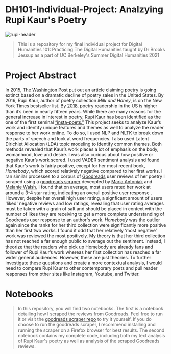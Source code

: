 # DH101-Individual-Project: Analzying Rupi Kaur's Poetry
![rupi-header](https://user-images.githubusercontent.com/70735305/124089522-d13d9680-da08-11eb-96f1-45a5677a1de1.jpg)

> This is a repository for my final individual project for Digital Humanities 101: Practicing The Digital Humanities taught by Dr Brooks Jessup as a part of UC Berkeley's Summer Digital Humanities 2021

# Project Abstract
In 2015, [The Washington Post](http://www.washingtonpost.com/news/wonk/wp/2015/04/24/poetry-is-going-extinct-government-data-show/) put out an article claiming poetry is going extinct based on a dramatic decline of poetry sales in the United States. By 2016, Rupi Kaur, author of poetry collection *Milk and Honey*, is on the New York Times bestseller list. By [2018](https://www.npr.org/2018/06/08/618386432/poetry-is-making-a-big-comeback-in-the-u-s-survey-results-reveal), poetry readership in the US is higher than it’s been in nearly fifteen years. While there are many reasons for the general increase in interest in poetry, Rupi Kaur has been identified as the one of the first seminal [“insta-poets.”](https://www.theatlantic.com/technology/archive/2018/10/rupi-kaur-instagram-poet-entrepreneur/572746/) This project seeks to analyze Kaur’s work and identify unique features and themes as well to analyze the reader response to her work online. To do so, I used NLP and NLTK to break down the parts of speech and look at word frequencies.  I also used Latent Dirichlet Allocation (LDA) topic modeling to identify common themes. Both methods revealed that Kaur’s work places a lot of emphasis on the body, womanhood, love and desire.  I was also curious about how positive or negative Kaur’s work scored. I used VADER sentiment analysis and found that Kaur’s work is fairly positive, except for her most recent book, *Homebody*, which scored relatively negative compared to her first works. I ran similar processes to a corpus of [Goodreads](https://www.goodreads.com/) user reviews of her poetry I scraped using a [goodreads scraper](https://github.com/maria-antoniak/goodreads-scraper) deveopled by [Maria Antoniak](https://github.com/maria-antoniak) and [Melanie Walsh.](https://github.com/melaniewalsh) I found that on average, most users rated her work at around a 3-4 star rating, indicating an overall positive user response . However, despite her overall high user rating, a signficant amount of users 'liked' negative reviews and low ratings, revealing that user rating averages must be taken with a grain of salt and should be placed in context with the number of likes they are receiving to get a more complete understanding of Goodreads user response to an author's work. *Homebody* was the outlier again since the ranks for her third collection were significantly more positive than her first two works. I found it odd that her relatively ‘most negative’ work was reviewed the most positively. My theory is that her third collection has not reached a far enough public to average out the sentiment. Instead, I theorize that the readers who pick up Homebody are already fans and follower of Rupi Kaur’s work whereas her first collection has reached a far wider general audiences. However, these are just theories. To further investigate these questions and create a more contextual analysis, I would need to compare Rupi  Kaur to other contemporary poets and pull reader responses from other sites like Instagram, Youtube, and Twitter. 

# Notebooks 
> In this repository, you will find two notebooks. The first is a notebook detailing how I scraped the reviews from Goodreads. Feel free to run it or visit the [goodreads scraper repo](https://github.com/maria-antoniak/goodreads-scraper) to try it yourself. If you do choose to run the goodreads scraper, I recommend installing and running the scraper on a Firefox browser for best results. 
>The second notebook contains my complete code, including both my text analysis of Rupi Kaur's poetry as well as analysis of the scraped Goodreads reviews.
